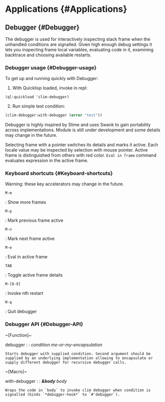 # Applications {#Applications}

## Debugger {#Debugger}

The debugger is used for interactively inspecting stack frame when the
unhandled conditions are signalled. Given high enough debug settings it
lets you inspecting frame local variables, evaluating code in it,
examining backtrace and choosing available restarts.

### Debugger usage {#Debugger-usage}

To get up and running quickly with Debugger:

1.  With Quicklisp loaded, invoke in repl:

```common-lisp
(ql:quickload 'clim-debugger)
```

2.  Run simple test condition:

```commonlisp
(clim-debugger:with-debugger (error "test"))
```

Debugger is highly inspired by Slime and uses Swank to gain portability
across implementations. Module is still under development and some
details may change in the future.

Selecting frame with a pointer switches its details and marks it active.
Each locale value may be inspected by selection with mouse pointer.
Active frame is distinguished from others with red color.
`Eval in frame` command evaluates expression in the active frame.

### Keyboard shortcuts {#Keyboard-shortcuts}

Warning: these key accelerators may change in the future.

`M-m`

:   Show more frames

`M-p`

:   Mark previous frame active

`M-n`

:   Mark next frame active

`M-e`

:   Eval in active frame

`TAB`

:   Toggle active frame details

`M-[0-9]`

:   Invoke nth restart

`M-q`

:   Quit debugger

### Debugger API {#Debugger-API}

~[Function]~

debugger :
:   *condition me-or-my-encapsulation*

	Starts debugger with supplied condition. Second argument should be
	supplied by an underlying implementation allowing to encapsulate or
	supply different debugger for recursive debugger calls.
	
~[Macro]~

with-debugger :
:   ***&body** body*

	Wraps the code in `body` to invoke clim debugger when condition is
	signalled (binds `*debugger-hook*` to `#'debugger`).
